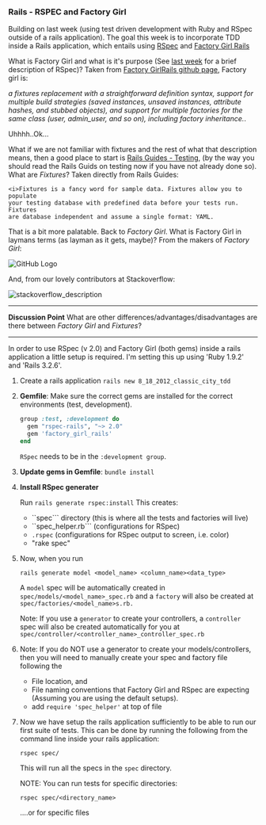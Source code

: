 <h3>Rails - RSPEC and Factory Girl</h3>

Building on last week (using test driven development with Ruby and RSpec
outside of a rails application). The goal this week is to incorporate TDD inside a Rails
application, which entails using <a href="https://github.com/rspec/rspec-rails/">RSpec</a>
and <a href="https://github.com/thoughtbot/factory_girl_rails">Factory Girl Rails</a>

What is Factory Girl and what is it's purpose (See
<a href="https://github.com/danman01/classic-testing">last week</a>
for a brief description of RSpec)? Taken from 
<a href="https://github.com/thoughtbot/factory_girl_rails">Factory GirlRails github
page</a>, Factory girl is:

<i>a fixtures replacement with a straightforward definition 
syntax, support for multiple build strategies (saved instances, unsaved 
instances, attribute hashes, and stubbed objects), and support for multiple 
factories for the same class (user, admin_user, and so on), 
including factory inheritance.</i>.

Uhhhh..Ok... 

What if we are not familiar with fixtures and the
rest of what that description means, then a good place to start is 
[Rails Guides - Testing](http://guides.rubyonrails.org/testing.html), 
(by the way you should read the Rails Guids on testing now if you have not
already done so). What are <i>Fixtures</i>? Taken directly from Rails Guides:

    <i>Fixtures is a fancy word for sample data. Fixtures allow you to populate 
    your testing database with predefined data before your tests run. Fixtures 
    are database independent and assume a single format: YAML.

That is a bit more palatable. Back to <i>Factory Girl</i>. What is
Factory Girl in laymans terms (as layman as it gets, maybe)? From the 
makers of <i>Factory Girl</i>:

![GitHub Logo](http://img.skitch.com/20120816-jtqm235n3ubsmgrskdmps33e9q.jpg)


And, from our lovely contributors at Stackoverflow:

![stackoverflow_description](https://img.skitch.com/20120816-e4jjji8dkpicx19c7njkbwuh58.jpg)


*****
<b>Discussion Point</b>
What are other differences/advantages/disadvantages are there between <i>Factory
Girl</i> and <i>Fixtures</i>?
*****

In order to use RSpec (v 2.0) and Factory Girl (both gems) inside a rails application a little
setup is required. I'm setting this up using 'Ruby 1.9.2' and 'Rails 3.2.6'.

1.  Create a rails application
    ```rails new 8_18_2012_classic_city_tdd```

2.  <b>Gemfile</b>:
    Make sure the correct gems are installed for the correct environments (test, development).

    ```ruby
    group :test, :development do
      gem "rspec-rails", "~> 2.0"
      gem 'factory_girl_rails'
    end
    ```

    ```RSpec``` needs to be in the ```:development group```.

3.  <b>Update gems in Gemfile</b>: 
    ```bundle install```

4.  <b>Install RSpec generater</b>

    Run ```rails generate rspec:install``` 
    This creates:
    * ``spec``` directory (this is where all the tests and factories will live)
    * ``spec_helper.rb``` (configurations for RSpec)
    * ```.rspec``` (configurations for RSpec output to screen, i.e. color)
    * "rake spec"

5.  Now, when you run 

    ```rails generate model <model_name> <column_name><data_type>```

    A ```model``` spec will be automatically created in
    ```spec/models/<model_name>_spec.rb``` and a ```factory``` will also be
    created at ```spec/factories/<model_name>s.rb.``` 

    Note: If you use a ```generator``` to create your controllers, a ```controller``` 
    spec will also be created automatically for you at ```spec/controller/<controller_name>_controller_spec.rb```<li>

    Note: If you do NOT use a generator to create your models/controllers, then you
    will need to manually create your spec and factory file following the 
    *  File location, and 
    *  File naming conventions that Factory Girl and RSpec are expecting (Assuming you are using the default setups).
    *  add ```require 'spec_helper'``` at top of file

6.  Now we have setup the rails application sufficiently to be able to run our
    first suite of tests.  This can be done by running the following from the
    command line inside your rails application:

    ```rspec spec/```

    This will run all the specs in the ```spec``` directory. 

    NOTE: You can run tests for specific directories:

    ```rspec spec/<directory_name>```

    ....or for specific files

    ```rspec spec/models/<spec_file>

 
